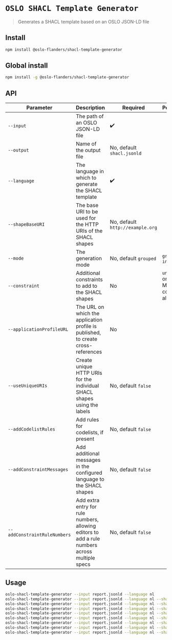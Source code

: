 # `OSLO SHACL Template Generator`

> Generates a SHACL template based on an OSLO JSON-LD file

## Install

```bash
npm install @oslo-flanders/shacl-template-generator
```

## Global install

```bash
npm install -g @oslo-flanders/shacl-template-generator
```

## API
| Parameter        | Description                                                 | Required                          | Possible values                             |
| ---------------- | ----------------------------------------------------------- | --------------------------------- | ------------------------------------------- |
| `--input`        | The path of an OSLO JSON-LD file | :heavy_check_mark:                |                                             |
| `--output`       | Name of the output file                                     | No, default `shacl.jsonld` |                                             |
| `--language`     | The language in which to generate the SHACL template | :heavy_check_mark: | |
| `--shapeBaseURI` | The base URI to be used for the HTTP URIs of the SHACL shapes | No, default `http://example.org` ||
| `--mode` | The generation mode | No, default `grouped` | `grouped` or `individual` |
| `--constraint` | Additional constraints to add to the SHACL shapes | No | `uniqueLanguages` or `nodeKind`. Multiple constraint are allowed |
| `--applicationProfileURL` | The URL on which the application profile is published, to create cross-references | No | |
| `--useUniqueURIs` | Create unique HTTP URIs for the individual SHACL shapes using the labels | No, default `false` | |
| `--addCodelistRules` | Add rules for codelists, if present | No, default `false` | |
| `--addConstraintMessages` | Add additional messages in the configured language to the SHACL shapes | No, default `false` ||
| `--addConstraintRuleNumbers` | Add extra entry for rule numbers, allowing editors to add a rule numbers across multiple specs | No, default `false` ||

## Usage

```bash
oslo-shacl-template-generator --input report.jsonld --language nl
oslo-shacl-template-generator --input report.jsonld --language nl --shapeBaseURI https://data.vlaanderen.be
oslo-shacl-template-generator --input report.jsonld --language nl --shapeBaseURI https://data.vlaanderen.be --mode individual
oslo-shacl-template-generator --input report.jsonld --language nl --shapeBaseURI https://data.vlaanderen.be --constraint uniqueLanguages --constraint nodeKind
oslo-shacl-template-generator --input report.jsonld --language nl --shapeBaseURI https://data.vlaanderen.be --applicationProfileURL https://data.vlaanderen.be/doc/applicatieprofiel/verkeersmetingen
oslo-shacl-template-generator --input report.jsonld --language nl --shapeBaseURI https://data.vlaanderen.be --useUniqueURIs true
oslo-shacl-template-generator --input report.jsonld --language nl --shapeBaseURI https://data.vlaanderen.be --addCodelistRules true
oslo-shacl-template-generator --input report.jsonld --language nl --shapeBaseURI https://data.vlaanderen.be --addConstraintMessages true
oslo-shacl-template-generator --input report.jsonld --language nl --shapeBaseURI https://data.vlaanderen.be --addConstraintRuleNumbers true
```

